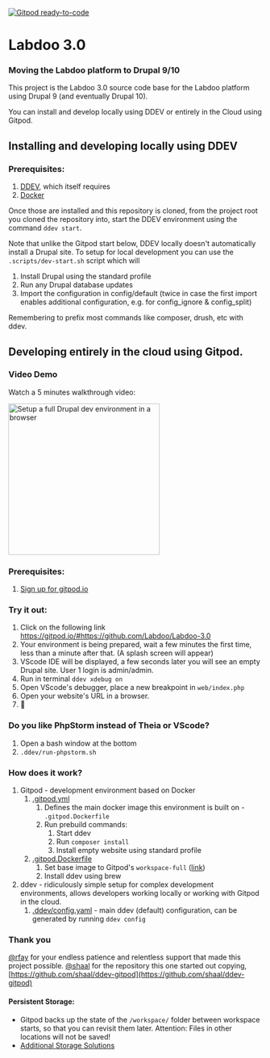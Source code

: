 [![Gitpod ready-to-code](https://img.shields.io/badge/Gitpod-ready--to--code-blue?logo=gitpod)](https://gitpod.io/#https://github.com/Labdoo/Labdoo-3.0)

# Labdoo 3.0
### Moving the Labdoo platform to Drupal 9/10
This project is the Labdoo 3.0 source code base for the Labdoo platform using Drupal 9 (and eventually Drupal 10).

You can install and develop locally using DDEV or entirely in the Cloud using Gitpod.

## Installing and developing locally using DDEV
### Prerequisites:
1. [DDEV](https://ddev.readthedocs.io/en/stable/), which itself requires
2. [Docker](https://docs.docker.com/)

Once those are installed and this repository is cloned, from the project root you cloned the repository into, start the DDEV environment using the command
`ddev start`.

Note that unlike the Gitpod start below, DDEV locally doesn't automatically install a Drupal site.  To setup for local development you can use the  `.scripts/dev-start.sh` script which will
1.  Install Drupal using the standard profile
2.  Run any Drupal database updates
3.  Import the configuration in config/default (twice in case the first import enables additional configuration, e.g. for config_ignore & config_split)

Remembering to prefix most commands like composer, drush, etc with ddev.
## Developing entirely in the cloud using Gitpod.
### Video Demo

Watch a 5 minutes walkthrough video:

<a href="http://www.youtube.com/watch?v=ifk5dF6rGy0"><img src="https://user-images.githubusercontent.com/22901/107867673-c6fc7080-6e4a-11eb-81c9-542cd779026b.png" width=300 alt="Setup a full Drupal dev environment in a browser"></a>

### Prerequisites:
1. [Sign up for gitpod.io](https://gitpod.io/login)

### Try it out:
1. Click on the following link
  https://gitpod.io/#https://github.com/Labdoo/Labdoo-3.0
1. Your environment is being prepared, wait a few minutes the first time, less than a minute after that. (A splash screen will appear)
1. VScode IDE will be displayed, a few seconds later you will see an empty Drupal site.  User 1 login is admin/admin.
1. Run in terminal `ddev xdebug on`
1. Open VScode's debugger, place a new breakpoint in `web/index.php`
1. Open your website's URL in a browser.
1. :tada:

### Do you like PhpStorm instead of Theia or VScode?
1. Open a bash window at the bottom
2. `.ddev/run-phpstorm.sh`

### How does it work?
1. Gitpod - development environment based on Docker
    1. [.gitpod.yml](https://github.com/shaal/ddev-gitpod/blob/main/.gitpod.yml)
        1. Defines the main docker image this environment is built on - `.gitpod.Dockerfile`
        1. Run prebuild commands:
            1. Start ddev
            1. Run `composer install`
            1. Install empty website using standard profile
    1. [.gitpod.Dockerfile](https://github.com/shaal/ddev-gitpod/blob/main/.gitpod.Dockerfile)
        1. Set base image to Gitpod's `workspace-full` ([link](https://github.com/gitpod-io/workspace-images/tree/master/full))
        1. Install ddev using brew
1. ddev - ridiculously simple setup for complex development environments, allows developers working locally or working with Gitpod in the cloud.
    1. [.ddev/config.yaml](https://github.com/shaal/ddev-gitpod/blob/main/.ddev/config.yaml) - main ddev (default) configuration, can be generated by running `ddev config`

### Thank you
[@rfay](https://github.com/rfay) for your endless patience and relentless support that made this project possible.
[@shaal](https://github.com/shaal) for the repository this one started out copying, [https://github.com/shaal/ddev-gitpod](https://github.com/shaal/ddev-gitpod)
#### Persistent Storage:
* Gitpod backs up the state of the `/workspace/` folder between workspace starts, so that you can revisit them later. Attention: Files in other locations will not be saved!
* [Additional Storage Solutions](https://www.gitpod.io/docs/self-hosted/latest/install/storage)

